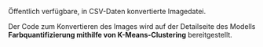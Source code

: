﻿Öffentlich verfügbare, in CSV-Daten konvertierte Imagedatei.<p> </p>Der Code zum Konvertieren des Images wird auf der Detailseite des Modells <strong>Farbquantifizierung mithilfe von K-Means-Clustering</strong> bereitgestellt.<!--HONumber=42-->
